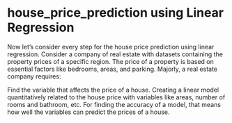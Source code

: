 # house_price_prediction using Linear Regression



Now let’s consider every step for the house price prediction using linear regression. 
Consider a company of real estate with datasets containing the property prices of a specific region. The price of a property is based on essential factors like bedrooms, areas, and parking.  Majorly, a real estate company requires:

Find the variable that affects the price of a house.
Creating a linear model quantitatively related to the house price with variables like areas, number of rooms and bathroom, etc.
For finding the accuracy of a model, that means how well the variables can predict the prices of a house.

